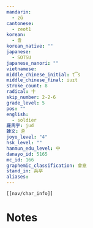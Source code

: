 ```yaml
---
mandarin:
  - zú
cantonese:
  - zeot1
korean:
  - 졸
korean_native: ""
japanese:
  - SOTSU
japanese_nanori: ""
vietnamese:
middle_chinese_initial: t͡s
middle_chinese_final: iuɪt
stroke_count: 8
radical: 十
skip_number: 2-2-6
grade_level: 5
pos: ""
english:
  - soldier
羅馬字: jud
韓文: 줃
joyo_level: "4"
hsk_level: ""
hanmun_edu_level: 中
danayo_id: 5165
mc_id: 166
graphemic_classification: 會意
stand_in: 兵卒
aliases:
---
```

```meta-bind-embed
[[nav/char_info]]
```

# Notes

